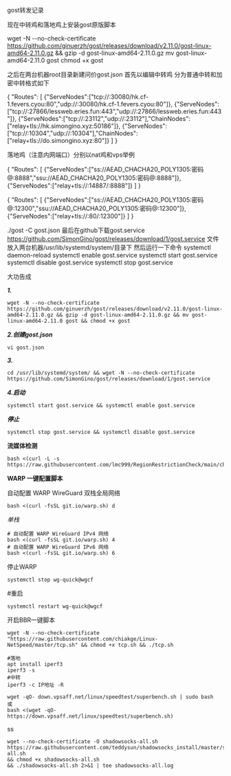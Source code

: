 gost转发记录

现在中转鸡和落地鸡上安装gost原版脚本

wget -N --no-check-certificate https://github.com/ginuerzh/gost/releases/download/v2.11.0/gost-linux-amd64-2.11.0.gz && gzip -d gost-linux-amd64-2.11.0.gz
mv gost-linux-amd64-2.11.0 gost
chmod +x gost

之后在两台机器root目录新建问价gost.json
首先以编辑中转鸡
分为普通中转和加密中转格式如下

{
"Routes": [
{"ServeNodes":["tcp://:30080/hk.cf-1.fevers.cyou:80","udp://:30080/hk.cf-1.fevers.cyou:80"]},
{"ServeNodes":["tcp://:27866/lessweb.eries.fun:443","udp://:27866/lessweb.eries.fun:443"]},
{"ServeNodes":["tcp://:23112","udp://:23112"],"ChainNodes":["relay+tls://hk.simongino.xyz:50186"]},
{"ServeNodes":["tcp://:10304","udp://:10304"],"ChainNodes":["relay+tls://do.simongino.xyz:80"]}
    ]
}

落地鸡（注意内网端口）分别以nat鸡和vps举例

{
"Routes": [
{"ServeNodes":["ss://AEAD_CHACHA20_POLY1305:密码@:8888","ssu://AEAD_CHACHA20_POLY1305:密码@:8888"]}, 
{"ServeNodes":["relay+tls://:14887/:8888"]}
]
}

{
"Routes": [
{"ServeNodes":["ss://AEAD_CHACHA20_POLY1305:密码@:12300","ssu://AEAD_CHACHA20_POLY1305:密码@:12300"]}, 
{"ServeNodes":["relay+tls://:80/:12300"]}
]
}

./gost -C gost.json
最后在github下载gost.service https://github.com/SimonGino/gost/releases/download/1/gost.service  文件放入两台机器/usr/lib/systemd/system/目录下
然后运行一下命令
systemctl daemon-reload
systemctl enable gost.service
systemctl start gost.service
systemctl disable gost.service
systemctl stop gost.service

大功告成

***1.***

```shell
wget -N --no-check-certificate https://github.com/ginuerzh/gost/releases/download/v2.11.0/gost-linux-amd64-2.11.0.gz && gzip -d gost-linux-amd64-2.11.0.gz && mv gost-linux-amd64-2.11.0 gost && chmod +x gost
```

***2.创建gost.json***

```shell
vi gost.json
```

***3.***

```shell
cd /usr/lib/systemd/system/ && wget -N --no-check-certificate https://github.com/SimonGino/gost/releases/download/1/gost.service
```

***4.启动***

```shell
systemctl start gost.service && systemctl enable gost.service
```

***停止***

```shell
systemctl stop gost.service && systemctl disable gost.service
```



**流媒体检测**

```shell
bash <(curl -L -s https://raw.githubusercontent.com/lmc999/RegionRestrictionCheck/main/check.sh)
```

**WARP 一键配置脚本**

 自动配置 WARP WireGuard 双栈全局网络

```shell
bash <(curl -fsSL git.io/warp.sh) d
```

*单栈*

```
# 自动配置 WARP WireGuard IPv4 网络
bash <(curl -fsSL git.io/warp.sh) 4
# 自动配置 WARP WireGuard IPv6 网络
bash <(curl -fsSL git.io/warp.sh) 6
```

停止WARP

```shell
systemctl stop wg-quick@wgcf
```

#重启

```shell
systemctl restart wg-quick@wgcf
```

开启BBR一键脚本

```shell
wget -N --no-check-certificate "https://raw.githubusercontent.com/chiakge/Linux-NetSpeed/master/tcp.sh" && chmod +x tcp.sh && ./tcp.sh
```

```shell
#落地
apt install iperf3
iperf3 -s
#中转
iperf3 -c IP地址 -R
```

```shell
wget -qO- down.vpsaff.net/linux/speedtest/superbench.sh | sudo bash
或
bash <(wget -qO- https://down.vpsaff.net/linux/speedtest/superbench.sh)
```

ss

```shell
wget --no-check-certificate -O shadowsocks-all.sh https://raw.githubusercontent.com/teddysun/shadowsocks_install/master/shadowsocks-all.sh
&& chmod +x shadowsocks-all.sh
&& ./shadowsocks-all.sh 2>&1 | tee shadowsocks-all.log
```

